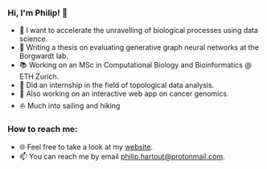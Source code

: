 ### Hi, I'm Philip! 👋

- 🔭 I want to accelerate the unravelling of biological processes using data science.
- :dna: Writing a thesis on evaluating generative graph neural networks at the Borgwardt lab. 
- :books: Working on an MSc in Computational Biology and Bioinformatics @ ETH Zurich.
- :doughnut: Did an internship in the field of topological data analysis.
- :dna: Also working on an interactive web app on cancer genomics.
- :sailboat: Much into sailing and hiking

### How to reach me:
- :globe_with_meridians: Feel free to take a look at my [website](https://pjhartout.github.io).
- 📫 You can reach me by email philip.hartout@protonmail.com.
